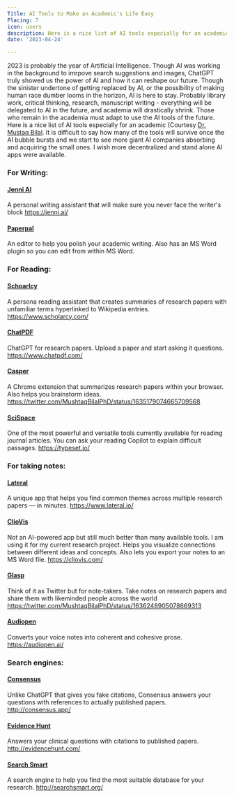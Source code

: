 ```yaml
---
Title: AI Tools to Make an Academic's Life Easy
Placing: 7
icon: users
description: Here is a nice list of AI tools especially for an academic
date: '2023-04-24'

---
```


2023 is probably the year of Artificial Intelligence. Though AI was working in the background to imrpove search suggestions and images, ChatGPT truly showed us the power of AI and how it can reshape our future. Though the sinister undertone of getting replaced by AI, or the possibility of making human race dumber looms in the horizon, AI is here to stay. Probably library work, critical thinking, research, manuscript writing - everything will be delegated to AI in the future, and academia will drastically shrink. Those who remain in the academia must adapt to use the AI tools of the future. Here is a nice list of AI tools especially for an academic (Courtesy [Dr. Mustaq Bilal](https://twitter.com/MushtaqBilalPhD). It is difficult to say how many of the tools will survive once the AI bubble bursts and we start to see more giant AI companies absorbing and acquiring the small ones. I wish more decentralized and stand alone AI apps were available.

### For Writing:

#### [Jenni AI](https://jenni.ai/)
A personal writing assistant that will make sure you never face the writer's block
https://jenni.ai/

#### [Paperpal](https://paperpal.com/)
An editor to help you polish your academic writing. Also has an MS Word plugin so you can edit from within MS Word.


### For Reading:

#### [Schoarlcy](https://www.scholarcy.com/)
A persona reading assistant that creates summaries of research papers with unfamiliar terms hyperlinked to Wikipedia entries.
https://www.scholarcy.com/
 
#### [ChatPDF](https://www.chatpdf.com/)
ChatGPT for research papers. Upload a paper and start asking it questions.
https://www.chatpdf.com/

#### [Casper](https://twitter.com/MushtaqBilalPhD/status/1635179074665709568)
A Chrome extension that summarizes research papers within your browser. Also helps you brainstorm ideas.
https://twitter.com/MushtaqBilalPhD/status/1635179074665709568

#### [SciSpace](https://typeset.io/)
One of the most powerful and versatile tools currently available for reading journal articles.
You can ask your reading Copilot to explain difficult passages.
https://typeset.io/

### For taking notes:

#### [Lateral](https://www.lateral.io/)
A unique app that helps you find common themes across multiple research papers — in minutes.
https://www.lateral.io/

#### [ClioVis](https://cliovis.com/)
Not an AI-powered app but still much better than many available tools. I am using it for my current research project.
Helps you visualize connections between different ideas and concepts. Also lets you export your notes to an MS Word file.
https://cliovis.com/

#### [Glasp](https://twitter.com/MushtaqBilalPhD/status/1636248905078669313)
Think of it as Twitter but for note-takers.
Take notes on research papers and share them with likeminded people across the world
https://twitter.com/MushtaqBilalPhD/status/1636248905078669313

#### [Audiopen](https://audiopen.ai/)
Converts your voice notes into coherent and cohesive prose.
https://audiopen.ai/

### Search engines:

#### [Consensus](http://consensus.app/)
Unlike ChatGPT that gives you fake citations, Consensus answers your questions with references to actually published papers.
http://consensus.app/

#### [Evidence Hunt](http://evidencehunt.com/)
Answers your clinical questions with citations to published papers.
http://evidencehunt.com/

#### [Search Smart](http://searchsmart.org/)
A search engine to help you find the most suitable database for your research.
http://searchsmart.org/




